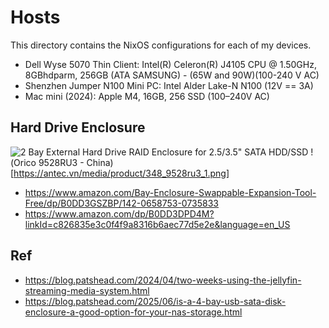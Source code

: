 # Hosts

This directory contains the NixOS configurations for each of my devices.

- Dell Wyse 5070 Thin Client: Intel(R) Celeron(R) J4105 CPU @ 1.50GHz, 8GBhdparm, 256GB (ATA SAMSUNG) - (65W and 90W)(100-240 V AC)
- Shenzhen Jumper N100 Mini PC: Intel Alder Lake-N N100 (12V == 3A)
- Mac mini (2024): Apple M4, 16GB, 256 SSD (100–240V AC)

## Hard Drive Enclosure

![2 Bay External Hard Drive RAID Enclosure for 2.5/3.5" SATA HDD/SSD](https://www.cenmate.com/uploads/allimg/20240314/1-24031415414A49.jpg)
!(Orico 9528RU3 - China)[https://antec.vn/media/product/348_9528ru3_1.png]

- https://www.amazon.com/Bay-Enclosure-Swappable-Expansion-Tool-Free/dp/B0DD3GSZBP/142-0658753-0735833
- https://www.amazon.com/dp/B0DD3DPD4M?linkId=c826835e3c0f4f9a8316b6aec77d5e2e&language=en_US

## Ref

- https://blog.patshead.com/2024/04/two-weeks-using-the-jellyfin-streaming-media-system.html
- https://blog.patshead.com/2025/06/is-a-4-bay-usb-sata-disk-enclosure-a-good-option-for-your-nas-storage.html
